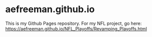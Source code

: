 # aefreeman.github.io
This is my Github Pages repository.
For my NFL project, go here: https://aefreeman.github.io/NFL_Playoffs/Revamping_Playoffs.html
